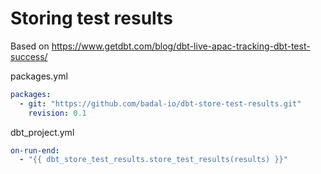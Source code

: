 # Storing test results

Based on https://www.getdbt.com/blog/dbt-live-apac-tracking-dbt-test-success/

packages.yml
```yaml
packages:
  - git: "https://github.com/badal-io/dbt-store-test-results.git"
    revision: 0.1
```

dbt_project.yml
```yaml
on-run-end:
  - "{{ dbt_store_test_results.store_test_results(results) }}"
```
